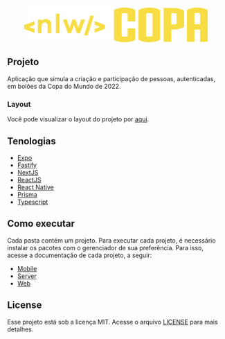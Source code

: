 <div align="center">
  <img src="./web/src/assets/logo.svg"  alt="NLW Copa"/>
</div>

## Projeto

Aplicação que simula a criação e participação de pessoas, autenticadas, em bolões da Copa do Mundo de 2022.

<!-- <div style="display: flex; justify-content: space-between; align-items: center;">
  <img src="" alt="">
  <img src="./web/src/assets/app-nlw-copa-preview.png" alt="" width="50%">
</div> -->

### Layout

Você pode visualizar o layout do projeto por [aqui](<https://www.figma.com/file/628h9hw5MZ4Hwx8e64fABq/Bol%C3%A3o-da-Copa-(Community)?node-id=36%3A2213>).

## Tenologias

- [Expo](https://docs.expo.dev/)
- [Fastify](https://www.fastify.io/)
- [NextJS](https://nextjs.org/)
- [ReactJS](https://reactjs.org/)
- [React Native](https://reactnative.dev/)
- [Prisma](https://www.prisma.io/)
- [Typescript](https://www.typescriptlang.org/)

## Como executar

Cada pasta contém um projeto. Para executar cada projeto, é necessário instalar os pacotes com o gerenciador de sua preferência. Para isso, acesse a documentação de cada projeto, a seguir:

- [Mobile](mobile/README.md)
- [Server](server/README.md)
- [Web](web/README.md)

## License

Esse projeto está sob a licença MIT. Acesse o arquivo [LICENSE](LICENCE) para mais detalhes.
